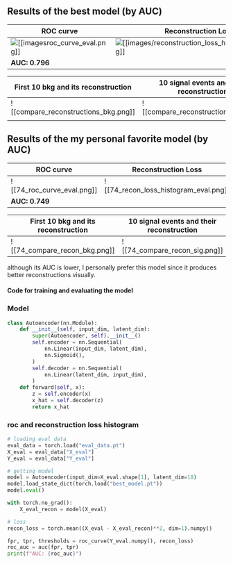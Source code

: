 ## Results of the best model (by AUC)

| **ROC curve**| **Reconstruction Loss** |
| --- | --- |
| ![[[imagesroc_curve_eval.png]]](https://github.com/Siddh-04/Autoencoder_anomaly/blob/109e7bc4cb74731cc361b01d0706890e83bf4682/images/74_compare_recon_bkg.png) | ![[[images/reconstruction_loss_histogram_eval.png]]](https://github.com/Siddh-04/Autoencoder_anomaly/blob/109e7bc4cb74731cc361b01d0706890e83bf4682/images/74_compare_recon_sig.png) |
| **AUC: 0.796** |  |

| **First 10 bkg and its reconstruction** | **10 signal events and their reconstruction** |
| --------------------------------------- | --------------------------------------------- |
| ![[compare_reconstructions_bkg.png]]    | ![[compare_reconstructions_sig.png]]          |
|                                         |                                               |

## Results of the my personal favorite model (by AUC)
| **ROC curve**              | **Reconstruction Loss**               |
| -------------------------- | ------------------------------------- |
| ![[74_roc_curve_eval.png]] | ![[74_recon_loss_histogram_eval.png]] |
| **AUC: 0.749** |  |

| **First 10 bkg and its reconstruction** | **10 signal events and their reconstruction** |
| --------------------------------------- | --------------------------------------------- |
| ![[74_compare_recon_bkg.png]]    | ![[74_compare_recon_sig.png]]          |

although its AUC is lower, I personally prefer this model since it produces better reconstructions visually.




#### Code for training and evaluating the model
### Model
```python
class Autoencoder(nn.Module):
    def __init__(self, input_dim, latent_dim):
        super(Autoencoder, self).__init__()
        self.encoder = nn.Sequential(
            nn.Linear(input_dim, latent_dim),
            nn.Sigmoid(),
        )
        self.decoder = nn.Sequential(
            nn.Linear(latent_dim, input_dim),
        )
    def forward(self, x):
        z = self.encoder(x)
        x_hat = self.decoder(z)
        return x_hat
``` 
### roc and reconstruction loss histogram
```python
# loading eval data
eval_data = torch.load("eval_data.pt")
X_eval = eval_data["X_eval"]
Y_eval = eval_data["Y_eval"]

# getting model
model = Autoencoder(input_dim=X_eval.shape[1], latent_dim=18)
model.load_state_dict(torch.load("best_model.pt"))
model.eval()

with torch.no_grad():
    X_eval_recon = model(X_eval)

# loss
recon_loss = torch.mean((X_eval - X_eval_recon)**2, dim=1).numpy()

fpr, tpr, thresholds = roc_curve(Y_eval.numpy(), recon_loss)
roc_auc = auc(fpr, tpr)
print(f"AUC: {roc_auc}")
```

